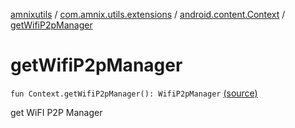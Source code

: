[amnixutils](../../index.md) / [com.amnix.utils.extensions](../index.md) / [android.content.Context](index.md) / [getWifiP2pManager](./get-wifi-p2p-manager.md)

# getWifiP2pManager

`fun Context.getWifiP2pManager(): WifiP2pManager` [(source)](https://github.com/AmniX/amnixUtils/tree/master/amnixutils/src/main/java/com/amnix/utils/extensions/ContextExtension.kt#L456)

get WiFI P2P Manager

